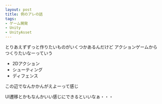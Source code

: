```yaml
---
layout: post
title: 例のアレの話
tags:
- ゲーム開発
- Unity
- UnityAsset
---
```



とりあえずずっと作りたいものがいくつかあるんだけど
アクションゲームからつくりたいなーっていう

* 2Dアクション
* シューティング
* ディフェンス

この辺でなんかかんがえよーって感じ

UI遷移とかもなんかいい感じにできるといいなぁ・・・


